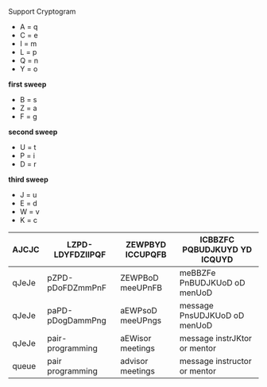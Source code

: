 Support Cryptogram

- A = q
- C = e
- I = m
- L = p
- Q = n
- Y = o

**first sweep**
- B = s
- Z = a
- F = g

**second sweep**
- U = t
- P = i
- D = r

**third sweep**
- J = u
- E = d
- W = v
- K = c

AJCJC | LZPD-LDYFDZIIPQF | ZEWPBYD ICCUPQFB | ICBBZFC PQBUDJKUYD YD ICQUYD
|-- | --| --|--
qJeJe | pZPD-pDoFDZmmPnF | ZEWPBoD meeUPnFB | meBBZFe PnBUDJKUoD oD menUoD
qJeJe | paPD-pDogDammPng | aEWPsoD meeUPngs | message PnsUDJKUoD oD menUoD
qJeJe | pair-programming | aEWisor meetings | message instrJKtor or mentor
queue | pair programming | advisor meetings | message instructor or mentor